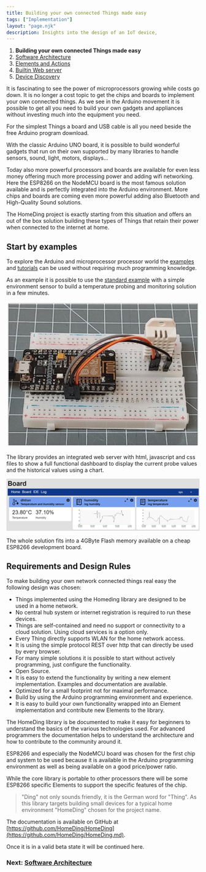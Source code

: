```yaml
---
title: Building your own connected Things made easy
tags: ["Implementation"]
layout: "page.njk"
description: Insights into the design of an IoT device,
---
```


1. **Building your own connected Things made easy**
2. [Software Architecture](/concepts/paper02.md)
3. [Elements and Actions](/concepts/paper03.md)
4. [Builtin Web server](/concepts/paper04.md)
5. [Device Discovery](/concepts/paper05.md)

It is fascinating to see the power of microprocessors growing while costs go down. It is no longer a cost topic to get the chips and boards to implement your own connected things. As we see in the Arduino movement it is possible to get all you need to build your own gadgets and appliances without investing much into the equipment you need.

For the simplest Things a board and USB cable is all you need beside the free Arduino program download.

With the classic Arduino UNO board, it is possible to build wonderful gadgets that run on their own supported by many libraries to handle sensors, sound, light, motors, displays...

Today also more powerful processors and boards are available for even less money offering much more processing power and adding wifi networking. Here the ESP8266 on the NodeMCU board is the most famous solution available and is perfectly integrated into the Arduino environment. More chips and boards are coming even more powerful adding also Bluetooth and High-Quality Sound solutions.

The HomeDing project is exactly starting from this situation and offers an out of the box solution building these types of Things that retain their power when connected to the internet at home.

## Start by examples

To explore the Arduino and microprocessor processor world the [examples](/examples/index.md) and [tutorials](/recipes/index.md) can be used without requiring much programming knowledge.

As an example it is possible to use the [standard example](/examples/standard.md) with a simple environment sensor to build a temperature probing and monitoring solution in a few minutes.

![esp8266+dht sensor on breadboard](/concepts/breadboard.jpg "w400")

The library provides an integrated web server with html, javascript and css files to show a full functional dashboard to display the current probe values and the historical values using a chart.

![Dashboard](/concepts/dashboard.png "w600")

The whole solution fits into a 4GByte Flash memory available on a cheap ESP8266 development board.

## Requirements and Design Rules

To make building your own network connected things real easy the following design was chosen:

- Things implemented using the Homeding library are designed to be used in a home network.
- No central hub system or internet registration is required to run these devices.
- Things are self-contained and need no support or connectivity to a cloud solution. Using cloud services is a option only.
- Every Thing directly supports WLAN for the home network access.
- It is using the simple protocol REST over http that can directly be used by every browser.
- For many simple solutions it is possible to start without actively programming, just configure the functionality.
- Open Source.
- It is easy to extend the functionality by writing a new element implementation. Examples and documentation are available.
- Optimized for a small footprint not for maximal performance.
- Build by using the Arduino programming environment and experience.
- It is easy to build your own functionality wrapped into an Element implementation and contribute new Elements to the library.

The HomeDing library is be documented to make it easy for beginners to understand the basics of the various technologies used.
For advanced programmers the documentation helps to understand the architecture and how to contribute to the community around it.

ESP8266 and especially the NodeMCU board was chosen for the first chip and system to be used because it is available in the Arduino programming environment as well as being available on a good price/power ratio.

While the core library is portable to other processors there will be some ESP8266 specific Elements to support the specific features of the chip.

> "Ding" not only sounds friendly, it is the German word for "Thing".
> As this library targets building small devices for a typical home environment "HomeDing" chosen for the project name.

The documentation is available on GitHub at [https://github.com/HomeDing/HomeDing](https://github.com/HomeDing/HomeDing.md).

Once it is in a valid beta state it will be continued here.

### Next: [Software Architecture](/concepts/paper02.md)
